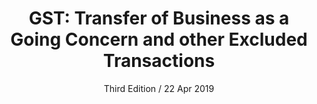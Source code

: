---
title: 'GST: Transfer of Business as a Going Concern and other Excluded Transactions'
subtitle: Third Edition / 22 Apr 2019
order:
 - 1.md
 - 2.md
 - 3.md
 - 4.md
 - 5.md
 - 6.md
 - 7.md
 - 8.md
 - 9.md
 - 10.md
 - 11.md
 - 12.md
 - 13.md
 - 14.md
 - 15.md
 - Annex A.md
---